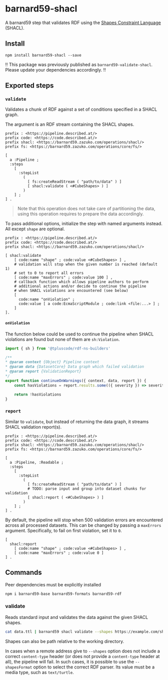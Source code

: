 #  barnard59-shacl

A barnard59 step that validates RDF using the [Shapes Constraint Language](https://www.w3.org/TR/shacl) (SHACL).

## Install

```
npm install barnard59-shacl --save
```

‼️ This package was previously published as `barnard59-validate-shacl`. Please update your dependencies accordingly. ‼️

## Exported steps

### `validate`

Validates a chunk of RDF against a set of conditions specified in a SHACL graph.

The argument is an RDF stream containing the SHACL shapes.

```turtle
prefix : <https://pipeline.described.at/>
prefix code: <https://code.described.at/>
prefix shacl: <https://barnard59.zazuko.com/operations/shacl/>
prefix fs: <https://barnard59.zazuko.com/operations/core/fs/>

[
  a :Pipeline ;
  :steps
    [
      :stepList 
        (
          [ fs:createReadStream ( "path/to/data" ) ]
          [ shacl:validate ( <#CubeShapes> ) ]
        )
    ] ;
] .
```

> Note that this operation does not take care of partitioning the data, using this operation requires to prepare the data accordingly.

To pass additional options, initialize the step with named arguments instead. All except `shape` are optional.

```turtle
prefix : <https://pipeline.described.at/>
prefix code: <https://code.described.at/>
prefix shacl: <https://barnard59.zazuko.com/operations/shacl/>

[ shacl:validate
    [ code:name "shape" ; code:value <#CubeShapes> ] ,
    # validation will stop when the given number is reached (default 1)
    # set to 0 to report all errors    
    [ code:name "maxErrors" ; code:value 100 ] ,
    # callback function which allows pipeline authors to perform
    # additional actions and/or decide to continue the pipeline 
    # when SHACL violations are encountered (see below)
    [ 
      code:name "onViolation" ; 
      code:value [ a code:EcmaScriptModule ; code:link <file:...> ] ;
    ] 
].
```

#### `onViolation`

The function below could be used to continue the pipeline when SHACL violations are found but none of them are `sh:Violation`.

```js
import { sh } from '@tpluscode/rdf-ns-builders'

/**
* @param context {Object} Pipeline context
* @param data {DatasetCore} Data graph which failed validation
* @param report {ValidationReport}
*/
export function continueOnWarnings({ context, data, report }) {
    const hasViolations = report.results.some(({ severity }) => severity.equals(sh.Violation))

    return !hasViolations
}
```


### `report`

Similar to `validate`, but instead of returning the data graph, it streams SHACL validation report(s).

```turtle
prefix : <https://pipeline.described.at/>
prefix code: <https://code.described.at/>
prefix shacl: <https://barnard59.zazuko.com/operations/shacl/>
prefix fs: <https://barnard59.zazuko.com/operations/core/fs/>

[
  a :Pipeline, :Readable ;
  :steps
    [
      :stepList 
        (
          [ fs:createReadStream ( "path/to/data" ) ]
          # TODO: parse input and group into dataset chunks for validation
          [ shacl:report ( <#CubeShapes> ) ]
        )
    ] ;
] .
```



By default, the pipeline will stop when 500 validation errors are encountered across all processed datasets. This can be changed by passing a `maxErrors` argument. Specifically, to fail on first violation, set it to `0`. 

```turtle
[
  shacl:report
    [ code:name "shape" ; code:value <#CubeShapes> ] ,
    [ code:name "maxErrors" ; code:value 0 ]
] .
```


## Commands

Peer dependencies must be explicitly installed

```
npm i barnard59-base barnard59-formats barnard59-rdf
```

### validate

Reads standard input and validates the data against the given SHACL shapes.

```bash
cat data.ttl | barnard59 shacl validate --shapes https://example.com/shapes.ttl
```

Shapes can also be path relative to the working directory.

In cases when a remote address give to `--shapes` option does not include a correct `content-type` header (or does not provide a `content-type` header at all), the pipeline will fail. In such cases, it is possible to use the `--shapesFormat` option to select the correct RDF parser. Its value must be a media type, such as `text/turtle`.
